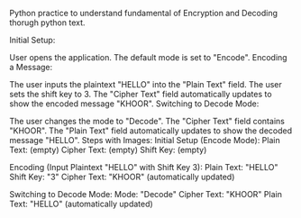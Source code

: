 Python practice to understand fundamental of Encryption and Decoding thorugh python text.

Initial Setup:

User opens the application.
The default mode is set to "Encode".
Encoding a Message:

The user inputs the plaintext "HELLO" into the "Plain Text" field.
The user sets the shift key to 3.
The "Cipher Text" field automatically updates to show the encoded message "KHOOR".
Switching to Decode Mode:

The user changes the mode to "Decode".
The "Cipher Text" field contains "KHOOR".
The "Plain Text" field automatically updates to show the decoded message "HELLO".
Steps with Images:
Initial Setup (Encode Mode):
Plain Text: (empty)
Cipher Text: (empty)
Shift Key: (empty)

Encoding (Input Plaintext "HELLO" with Shift Key 3):
Plain Text: "HELLO"
Shift Key: "3"
Cipher Text: "KHOOR" (automatically updated)

Switching to Decode Mode:
Mode: "Decode"
Cipher Text: "KHOOR"
Plain Text: "HELLO" (automatically updated)
